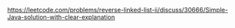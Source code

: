 https://leetcode.com/problems/reverse-linked-list-ii/discuss/30666/Simple-Java-solution-with-clear-explanation
​